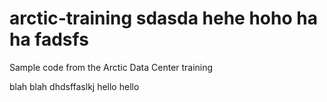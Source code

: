 # arctic-training sdasda hehe hoho ha ha fadsfs
Sample code from the Arctic Data Center training
 
 blah blah dhdsffaslkj hello hello